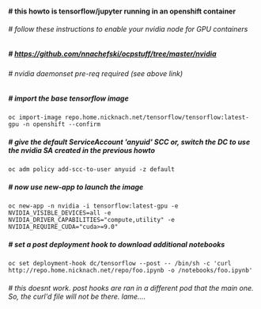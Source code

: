 ####  # this howto is tensorflow/jupyter running in an openshift container
###### # follow these instructions to enable your nvidia node for GPU containers
##### #  https://github.com/nnachefski/ocpstuff/tree/master/nvidia
###### # nvidia daemonset pre-req required (see above link)
##### # import the base tensorflow image
```
oc import-image repo.home.nicknach.net/tensorflow/tensorflow:latest-gpu -n openshift --confirm
```
##### # give the default ServiceAccount 'anyuid' SCC or, switch the DC to use the nvidia SA created in the previous howto
```
oc adm policy add-scc-to-user anyuid -z default
```
##### # now use new-app to launch the image
```
oc new-app -n nvidia -i tensorflow:latest-gpu -e NVIDIA_VISIBLE_DEVICES=all -e NVIDIA_DRIVER_CAPABILITIES="compute,utility" -e NVIDIA_REQUIRE_CUDA="cuda>=9.0"
```
##### # set a post deployment hook to download additional notebooks
```
oc set deployment-hook dc/tensorflow --post -- /bin/sh -c 'curl http://repo.home.nicknach.net/repo/foo.ipynb -o /notebooks/foo.ipynb'
```
###### # this doesnt work.  post hooks are ran in a different pod that the main one.  So, the curl'd file will not be there.  lame....